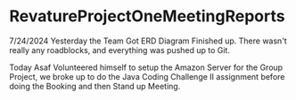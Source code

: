 # RevatureProjectOneMeetingReports

7/24/2024
Yesterday the Team Got ERD Diagram Finished up. There wasn't really any roadblocks, and everything was pushed up to Git.

Today Asaf Volunteered himself to setup the Amazon Server for the Group Project, we broke up to do the Java Coding Challenge II assignment before doing the Booking and then Stand up Meeting.